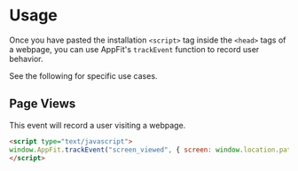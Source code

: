 # Usage

Once you have pasted the installation `<script>` tag inside the `<head>` tags of a webpage, you can use AppFit's `trackEvent` function to record user behavior.

See the following for specific use cases.

## Page Views

This event will record a user visiting a webpage.

```html
<script type="text/javascript">
window.AppFit.trackEvent("screen_viewed", { screen: window.location.pathname })
</script>
```
